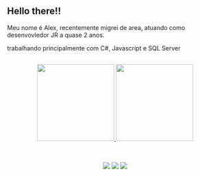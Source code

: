 ## Hello there!! 

<p>Meu nome é Alex, recentemente migrei de area, atuando como desenvovledor JR a quase 2 anos.</p>
<p>trabalhando principalmente com C#, Javascript e SQL Server </p>
<p></p>

<!--MENU COMMIT/LINGUAGENS -->
  ##
<div div align="center">
  <a href="https://github.com/Alexsir-Wolf">
  <img height="180em" src="https://github-readme-stats.vercel.app/api?username=Alexsir-Wolf&show_icons=true&theme=gotham&include_all_commits=true&count_private=true"/>
  <img height="180em" src="https://github-readme-stats.vercel.app/api/top-langs/?username=Alexsir-Wolf&layout=compact&langs_count=10&theme=gotham"/>
</div>
  
<!--REDES SOCIAIS-->  
   ##
<BR/>
<div align="center">   
  <a href="https://www.instagram.com/alfr_soares/" target="_blank"><img src="https://img.shields.io/badge/-Instagram-%23E4405F?style=for-the-badge&logo=instagram&logoColor=white" target="_blank"></a>
  <a href="mailto:freitas.alex.soares@outlook.com"><img src="https://img.shields.io/badge/Microsoft_Outlook-0078D4?style=for-the-badge&logo=microsoft-outlook&logoColor=white"></a>
  <a href="https://www.linkedin.com/in/alex-freitas-soares-alexsirwolf/" target="_blank"><img src="https://img.shields.io/badge/-LinkedIn-%230077B5?style=for-the-badge&logo=linkedin&logoColor=white" target="_blank"></a>  
</div>

